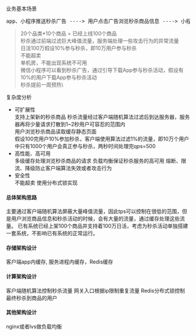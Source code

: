 
业务基本场景
<pre>
app、小程序推送秒杀广告 ----> 用户点击广告浏览秒杀商品信息 ----> 小程序端用户下载app ----> 活动开始秒杀抢购商品 ----> 后台审核 ----> 发货
</pre>

> 20个品类*10个商品 = 已经上线100个商品\
> 秒杀通过前端过滤巨大峰值流量，服务端处理一些攻击行为的异常流量\
> 日活100万假设10%参与秒杀，即10万用户参与秒杀\
> 不能超卖\
> 单机房，不能出现系统不可用\
> 微信小程序可以看到秒杀广告，通过引导下载App参与秒杀活动，假设有10%的用户下载App参与秒杀活动\
> 秒杀提前一周预热\

复杂度分析
- 可扩展性\
支持上架新的秒杀商品 秒杀流量经过客户端随机算法过滤后到达服务器，服务器再将少量请求打散到1~2秒用户可容忍的范围内\
用户浏览秒杀商品读取缓存静态页面\
假设100完用户10%参加秒杀，客户端使用算法过滤1%的流量，即10万个用户中只有1000个用户会真正参与秒杀，两秒时间处理完qps=500
- 高性能、高可用\
多级缓存处理浏览秒杀商品的请求
负载均衡保证秒杀服务的高可用
熔断、限流、降级防止客户端算法失效或者攻击行为
- 安全性\
不能超卖 使用分布式锁实现

#### 总体架构思路
主要通过客户端随机算法屏蔽大量峰值流量，因此tps可以控制在很低的范围，但是用户浏览商品信息和秒杀活动的时候，会有大量的流量，通过缓存处理这些流量。
已有系统已经上架100个商品并支持着100万日活，考虑为秒杀活动单独搭建一套系统，不影响已有系统的正常运行。
#### 存储架构设计
客户端app内缓存, 服务进程内缓存，Redis缓存
#### 计算架构设计
客户端随机算法控制秒杀流量
网关入口根据ip限制重复流量
Redis分布式锁控制最终秒杀到商品的用户
#### 其他架构设计
nginx或者lvs做负载均衡
